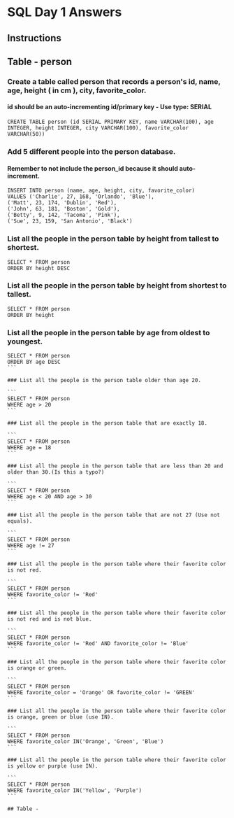 # SQL Day 1 Answers

## Instructions

## Table - person

### Create a table called person that records a person's id, name, age, height ( in cm ), city, favorite_color.

#### id should be an auto-incrementing id/primary key - Use type: SERIAL

`CREATE TABLE person (id SERIAL PRIMARY KEY, name VARCHAR(100), age INTEGER, height INTEGER, city VARCHAR(100), favorite_color VARCHAR(50))`

### Add 5 different people into the person database.

#### Remember to not include the person_id because it should auto-increment.

```
INSERT INTO person (name, age, height, city, favorite_color)
VALUES ('Charlie', 27, 168, 'Orlando', 'Blue'),
('Matt', 23, 174, 'Dublin', 'Red'),
('John', 63, 181, 'Boston', 'Gold'),
('Betty', 9, 142, 'Tacoma', 'Pink'),
('Sue', 23, 159, 'San Antonio', 'Black')
```

### List all the people in the person table by height from tallest to shortest.

```
SELECT * FROM person
ORDER BY height DESC
```

### List all the people in the person table by height from shortest to tallest.

```
SELECT * FROM person
ORDER BY height
```

### List all the people in the person table by age from oldest to youngest.

````
SELECT * FROM person
ORDER BY age DESC
```

### List all the people in the person table older than age 20.

```
SELECT * FROM person
WHERE age > 20
```

### List all the people in the person table that are exactly 18.

```
SELECT * FROM person
WHERE age = 18
```

### List all the people in the person table that are less than 20 and older than 30.(Is this a typo?)

```
SELECT * FROM person
WHERE age < 20 AND age > 30
```

### List all the people in the person table that are not 27 (Use not equals).

```
SELECT * FROM person
WHERE age != 27
```

### List all the people in the person table where their favorite color is not red.

```
SELECT * FROM person
WHERE favorite_color != 'Red'
```

### List all the people in the person table where their favorite color is not red and is not blue.

```
SELECT * FROM person
WHERE favorite_color != 'Red' AND favorite_color != 'Blue'
```

### List all the people in the person table where their favorite color is orange or green.

```
SELECT * FROM person
WHERE favorite_color = 'Orange' OR favorite_color != 'GREEN'
```

### List all the people in the person table where their favorite color is orange, green or blue (use IN).

```
SELECT * FROM person
WHERE favorite_color IN('Orange', 'Green', 'Blue')
```

### List all the people in the person table where their favorite color is yellow or purple (use IN).

```
SELECT * FROM person
WHERE favorite_color IN('Yellow', 'Purple')
```

## Table -
